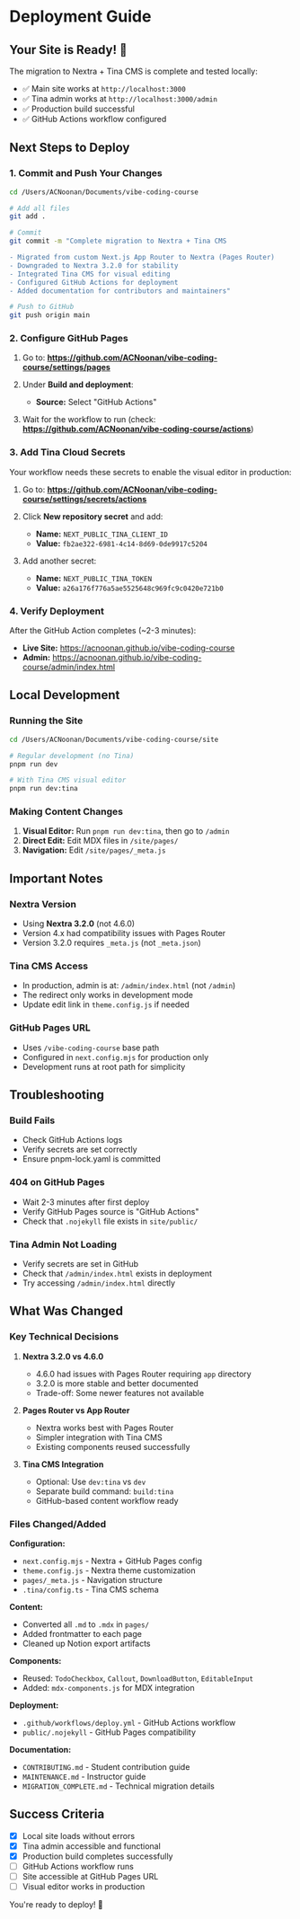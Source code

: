 # Deployment Guide

## Your Site is Ready! 🎉

The migration to Nextra + Tina CMS is complete and tested locally:
- ✅ Main site works at `http://localhost:3000`
- ✅ Tina admin works at `http://localhost:3000/admin`  
- ✅ Production build successful
- ✅ GitHub Actions workflow configured

## Next Steps to Deploy

### 1. Commit and Push Your Changes

```bash
cd /Users/ACNoonan/Documents/vibe-coding-course

# Add all files
git add .

# Commit
git commit -m "Complete migration to Nextra + Tina CMS

- Migrated from custom Next.js App Router to Nextra (Pages Router)
- Downgraded to Nextra 3.2.0 for stability
- Integrated Tina CMS for visual editing
- Configured GitHub Actions for deployment
- Added documentation for contributors and maintainers"

# Push to GitHub
git push origin main
```

### 2. Configure GitHub Pages

1. Go to: **https://github.com/ACNoonan/vibe-coding-course/settings/pages**

2. Under **Build and deployment**:
   - **Source:** Select "GitHub Actions"
   
3. Wait for the workflow to run (check: **https://github.com/ACNoonan/vibe-coding-course/actions**)

### 3. Add Tina Cloud Secrets

Your workflow needs these secrets to enable the visual editor in production:

1. Go to: **https://github.com/ACNoonan/vibe-coding-course/settings/secrets/actions**

2. Click **New repository secret** and add:
   - **Name:** `NEXT_PUBLIC_TINA_CLIENT_ID`
   - **Value:** `fb2ae322-6981-4c14-8d69-0de9917c5204`

3. Add another secret:
   - **Name:** `NEXT_PUBLIC_TINA_TOKEN`  
   - **Value:** `a26a176f776a5ae5525648c969fc9c0420e721b0`

### 4. Verify Deployment

After the GitHub Action completes (~2-3 minutes):

- **Live Site:** https://acnoonan.github.io/vibe-coding-course
- **Admin:** https://acnoonan.github.io/vibe-coding-course/admin/index.html

## Local Development

### Running the Site

```bash
cd /Users/ACNoonan/Documents/vibe-coding-course/site

# Regular development (no Tina)
pnpm run dev

# With Tina CMS visual editor
pnpm run dev:tina
```

### Making Content Changes

1. **Visual Editor:** Run `pnpm run dev:tina`, then go to `/admin`
2. **Direct Edit:** Edit MDX files in `/site/pages/`
3. **Navigation:** Edit `/site/pages/_meta.js`

## Important Notes

### Nextra Version
- Using **Nextra 3.2.0** (not 4.6.0)
- Version 4.x had compatibility issues with Pages Router
- Version 3.2.0 requires `_meta.js` (not `_meta.json`)

### Tina CMS Access
- In production, admin is at: `/admin/index.html` (not `/admin`)
- The redirect only works in development mode
- Update edit link in `theme.config.js` if needed

### GitHub Pages URL
- Uses `/vibe-coding-course` base path
- Configured in `next.config.mjs` for production only
- Development runs at root path for simplicity

## Troubleshooting

### Build Fails
- Check GitHub Actions logs
- Verify secrets are set correctly
- Ensure pnpm-lock.yaml is committed

### 404 on GitHub Pages
- Wait 2-3 minutes after first deploy
- Verify GitHub Pages source is "GitHub Actions"
- Check that `.nojekyll` file exists in `site/public/`

### Tina Admin Not Loading
- Verify secrets are set in GitHub
- Check that `/admin/index.html` exists in deployment
- Try accessing `/admin/index.html` directly

## What Was Changed

### Key Technical Decisions

1. **Nextra 3.2.0 vs 4.6.0**
   - 4.6.0 had issues with Pages Router requiring `app` directory
   - 3.2.0 is more stable and better documented
   - Trade-off: Some newer features not available

2. **Pages Router vs App Router**
   - Nextra works best with Pages Router
   - Simpler integration with Tina CMS
   - Existing components reused successfully

3. **Tina CMS Integration**
   - Optional: Use `dev:tina` vs `dev`  
   - Separate build command: `build:tina`
   - GitHub-based content workflow ready

### Files Changed/Added

**Configuration:**
- `next.config.mjs` - Nextra + GitHub Pages config
- `theme.config.js` - Nextra theme customization
- `pages/_meta.js` - Navigation structure
- `.tina/config.ts` - Tina CMS schema

**Content:**
- Converted all `.md` to `.mdx` in `pages/`
- Added frontmatter to each page
- Cleaned up Notion export artifacts

**Components:**
- Reused: `TodoCheckbox`, `Callout`, `DownloadButton`, `EditableInput`
- Added: `mdx-components.js` for MDX integration

**Deployment:**
- `.github/workflows/deploy.yml` - GitHub Actions workflow
- `public/.nojekyll` - GitHub Pages compatibility

**Documentation:**
- `CONTRIBUTING.md` - Student contribution guide
- `MAINTENANCE.md` - Instructor guide
- `MIGRATION_COMPLETE.md` - Technical migration details

## Success Criteria

- [x] Local site loads without errors
- [x] Tina admin accessible and functional
- [x] Production build completes successfully
- [ ] GitHub Actions workflow runs
- [ ] Site accessible at GitHub Pages URL
- [ ] Visual editor works in production

You're ready to deploy! 🚀

